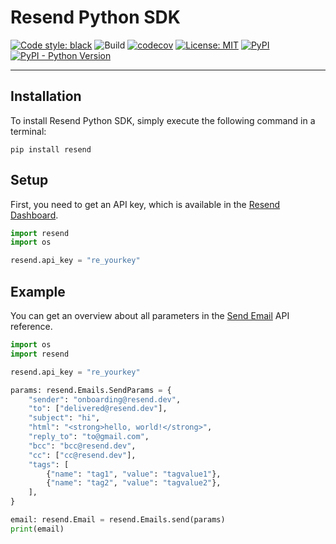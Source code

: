 # Resend Python SDK

[![Code style: black](https://img.shields.io/badge/code%20style-black-000000.svg)](https://github.com/psf/black)
![Build](https://github.com/drish/resend-py/actions/workflows/test.yaml/badge.svg)
[![codecov](https://codecov.io/gh/drish/resend-py/branch/main/graph/badge.svg?token=GGD39PPFM0)](https://codecov.io/gh/drish/resend-py)
[![License: MIT](https://img.shields.io/badge/License-MIT-blue.svg)](https://opensource.org/licenses/MIT)
[![PyPI](https://img.shields.io/pypi/v/resend)](https://pypi.org/project/resend/)
[![PyPI - Python Version](https://img.shields.io/pypi/pyversions/resend)](https://pypi.org/project/resend)

---

## Installation

To install Resend Python SDK, simply execute the following command in a terminal:

```
pip install resend
```

## Setup

First, you need to get an API key, which is available in the [Resend Dashboard](https://resend.com).

```py
import resend
import os

resend.api_key = "re_yourkey"
```

## Example

You can get an overview about all parameters in the [Send Email](https://resend.com/docs/api-reference/emails/send-email) API reference.

```py
import os
import resend

resend.api_key = "re_yourkey"

params: resend.Emails.SendParams = {
    "sender": "onboarding@resend.dev",
    "to": ["delivered@resend.dev"],
    "subject": "hi",
    "html": "<strong>hello, world!</strong>",
    "reply_to": "to@gmail.com",
    "bcc": "bcc@resend.dev",
    "cc": ["cc@resend.dev"],
    "tags": [
        {"name": "tag1", "value": "tagvalue1"},
        {"name": "tag2", "value": "tagvalue2"},
    ],
}

email: resend.Email = resend.Emails.send(params)
print(email)
```
